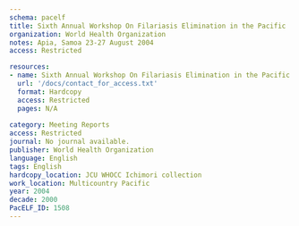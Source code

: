 ```yaml
---
schema: pacelf
title: Sixth Annual Workshop On Filariasis Elimination in the Pacific
organization: World Health Organization
notes: Apia, Samoa 23-27 August 2004
access: Restricted

resources:
- name: Sixth Annual Workshop On Filariasis Elimination in the Pacific
  url: '/docs/contact_for_access.txt'
  format: Hardcopy
  access: Restricted
  pages: N/A
 
category: Meeting Reports
access: Restricted
journal: No journal available.
publisher: World Health Organization
language: English 
tags: English 
hardcopy_location: JCU WHOCC Ichimori collection
work_location: Multicountry Pacific
year: 2004
decade: 2000
PacELF_ID: 1508
---
```

